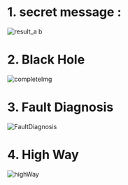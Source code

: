 # 1. secret message :
![result_a b](https://user-images.githubusercontent.com/83409092/179064233-c489655d-7195-474d-b2ad-fca823b7f231.jpg)

# 2. Black Hole
![completeImg](https://user-images.githubusercontent.com/83409092/179287711-6a84578c-a330-4b11-aebe-23312bd233dd.jpg)

# 3. Fault Diagnosis
![FaultDiagnosis](https://user-images.githubusercontent.com/83409092/179290782-87474e05-bc4f-454d-8643-a453792c9294.jpg)

# 4. High Way
![highWay](https://user-images.githubusercontent.com/83409092/179299084-7d85e26d-cd9d-4f37-9f36-c55d26d7582f.jpg)
